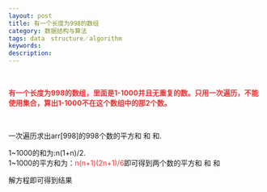 ```yaml
---
layout: post
title: 有一个长度为998的数组
category: 数据结构与算法
tags: data　structure／algorithm
keywords: 
description: 
---
```


**<span style="color:#e53333;"> </span>**

**<span
style="color:#e53333;">有一个长度为998的数组，里面是1-1000并且无重复的数。只用一次遍历，不能使用集合，算出1-1000不在这个数组中的那2个数。</span>**

 

一次遍历求出arr[998]的998个数的平方和 和 和.

1\~1000的和为:n(1+n)/2.\
 1\~1000的平方和为：<span
style="color:#e53333;">n(n+1)(2n+1)/6</span>即可得到两个数的平方和 和 和

解方程即可得到结果










